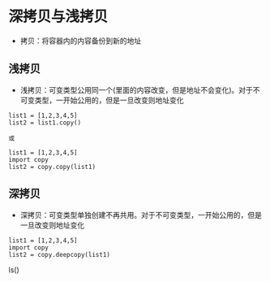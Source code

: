 # 深拷贝与浅拷贝

* 拷贝：将容器内的内容备份到新的地址

## 浅拷贝

* 浅拷贝：可变类型公用同一个(里面的内容改变，但是地址不会变化)。对于不可变类型，一开始公用的，但是一旦改变则地址变化

```
list1 = [1,2,3,4,5]
list2 = list1.copy()

或

list1 = [1,2,3,4,5]
import copy
list2 = copy.copy(list1)
```

## 深拷贝

* 深拷贝：可变类型单独创建不再共用。对于不可变类型，一开始公用的，但是一旦改变则地址变化

```
list1 = [1,2,3,4,5]
import copy
list2 = copy.deepcopy(list1)
```

ls()
